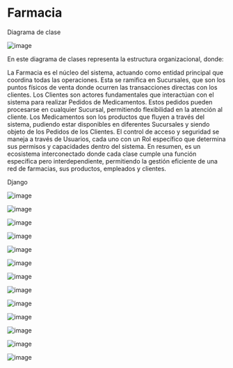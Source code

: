 # Farmacia

Diagrama de clase 

![image](https://github.com/user-attachments/assets/441bb1fb-961d-4bd1-ad11-4b9d8f6fe3a2)

En este diagrama de clases representa la estructura organizacional, donde:

La Farmacia es el núcleo del sistema, actuando como entidad principal que coordina todas las operaciones. Esta se ramifica en Sucursales, que son los puntos físicos de venta donde ocurren las transacciones directas con los clientes.
Los Clientes son actores fundamentales que interactúan con el sistema para realizar Pedidos de Medicamentos. Estos pedidos pueden procesarse en cualquier Sucursal, permitiendo flexibilidad en la atención al cliente.
Los Medicamentos son los productos que fluyen a través del sistema, pudiendo estar disponibles en diferentes Sucursales y siendo objeto de los Pedidos de los Clientes.
El control de acceso y seguridad se maneja a través de Usuarios, cada uno con un Rol específico que determina sus permisos y capacidades dentro del sistema.
En resumen, es un ecosistema interconectado donde cada clase cumple una función específica pero interdependiente, permitiendo la gestión eficiente de una red de farmacias, sus productos, empleados y clientes.



Django

![image](https://github.com/user-attachments/assets/129173b0-bd6f-45ca-9060-68fd13278199)

![image](https://github.com/user-attachments/assets/fe3a90da-47ce-46fc-926d-ce919d2ba978)

![image](https://github.com/user-attachments/assets/05d104ff-1109-4c64-923f-1336e0febab3)

![image](https://github.com/user-attachments/assets/802020d8-1f6c-4340-8d55-79848c9a5375)

![image](https://github.com/user-attachments/assets/bc8bc0e7-58fa-4fb5-ab1e-19d197a6f2e4)

![image](https://github.com/user-attachments/assets/e9b0f009-f8c0-402a-afa8-71cc057f51bf)

![image](https://github.com/user-attachments/assets/4c8fc328-0c7d-4ffa-a7c8-e9c91a5b864b)

![image](https://github.com/user-attachments/assets/63d17b05-0811-4a9c-964d-fa0de99f5628)

![image](https://github.com/user-attachments/assets/5d17d8db-afdb-4a74-9556-c1c1957c834e)

![image](https://github.com/user-attachments/assets/0e1c60ee-3387-4dff-b27f-a3b7724e48de)

![image](https://github.com/user-attachments/assets/68d3de3c-dcd5-47f7-8bdc-74f2f88a3076)

![image](https://github.com/user-attachments/assets/a1fe7810-2018-4dd3-8f6c-a010ac64573b)

![image](https://github.com/user-attachments/assets/1496e31c-91ad-48f7-8c4b-1708de0bbf47)




